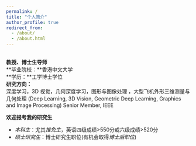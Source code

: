 ```yaml
---
permalink: /
title: "个人简介"
author_profile: true
redirect_from: 
  - /about/
  - /about.html
---
```

\
    **教授、博士生导师** \
    **毕业院校：**香港中文大学\
    **学历：**工学博士学位\
    **研究方向：**\
    深度学习，3D 视觉，几何深度学习，图形与图像处理 ，大型飞机外形三维测量与几何处理
(Deep Learning, 3D Vision, Geometric Deep Learning, Graphics and Image Processing)
Senior Member, IEEE

**欢迎报考我的研究生**
- *本科生*：尤其*推免生*，英语四级成绩>550分或六级成绩>520分
- *硕士研究生*：博士研究生职位(有机会取得*博士后职位*)



